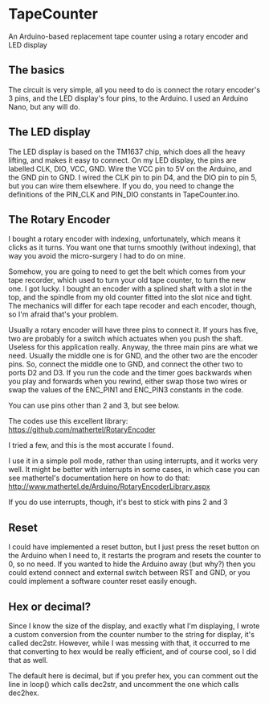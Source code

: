 # TapeCounter
An Arduino-based replacement tape counter using a rotary encoder and LED display

## The basics
The circuit is very simple, all you need to do is connect the rotary encoder's 3 pins, and the LED display's four pins, to the Arduino.
I used an Arduino Nano, but any will do.

## The LED display
The LED display is based on the TM1637 chip, which does all the heavy lifting, and makes it easy to connect.
On my LED display, the pins are labelled CLK, DIO, VCC, GND.
Wire the VCC pin to 5V on the Arduino, and the GND pin to GND.
I wired the CLK pin to pin D4, and the DIO pin to pin 5, but you can wire them elsewhere.  If you do, you need to change the definitions of the PIN_CLK and PIN_DIO constants in TapeCounter.ino.

## The Rotary Encoder
I bought a rotary encoder with indexing, unfortunately, which means it clicks as it turns.  You want one that turns smoothly (without indexing), that way you avoid the micro-surgery I had to do on mine.

Somehow, you are going to need to get the belt which comes from your tape recorder, which used to turn your old tape counter, to turn the new one.  I got lucky.  I bought an encoder with a splined shaft with a slot in the top, and the spindle from my old counter fitted into the slot nice and tight.  The mechanics will differ for each tape recoder and each encoder, though, so I'm afraid that's your problem.

Usually a rotary encoder will have three pins to connect it.  If yours has five, two are probably for a switch which actuates when you push the shaft.  Useless for this application really.  Anyway, the three main pins are what we need.  Usually the middle one is for GND, and the other two are the encoder pins.  So, connect the middle one to GND, and connect the other two to ports D2 and D3.  If you run the code and the timer goes backwards when you play and forwards when you rewind, either swap those two wires or swap the values of the ENC_PIN1 and ENC_PIN3 constants in the code.

You can use pins other than 2 and 3, but see below.

The codes use this excellent library: https://github.com/mathertel/RotaryEncoder

I tried a few, and this is the most accurate I found.

I use it in a simple poll mode, rather than using interrupts, and it works very well.  It might be better with interrupts in some cases, in which case you can see mathertel's documentation here on how to do that: http://www.mathertel.de/Arduino/RotaryEncoderLibrary.aspx

If you do use interrupts, though, it's best to stick with pins 2 and 3

## Reset
I could have implemented a reset button, but I just press the reset button on the Arduino when I need to, it restarts the program and resets the counter to 0, so no need.
If you wanted to hide the Arduino away (but why?) then you could extend connect and external switch between RST and GND, or you could implement a software counter reset easily enough.

## Hex or decimal?
Since I know the size of the display, and exactly what I'm displaying, I wrote a custom conversion from the counter number to the string for display, it's called dec2str.
However, while I was messing with that, it occurred to me that converting to hex would be really efficient, and of course cool, so I did that as well.

The default here is decimal, but if you prefer hex, you can comment out the line in loop() which calls dec2str, and uncomment the one which calls dec2hex.
